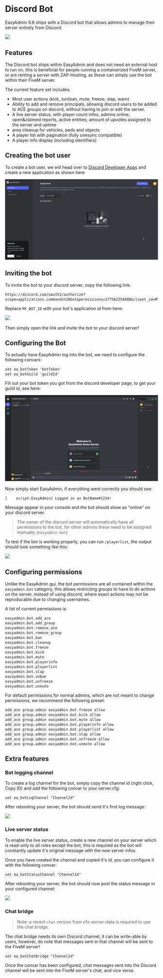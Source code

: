 # Discord Bot

EasyAdmin 6.6 ships with a Discord bot that allows admins to manage their server entirely from Discord.

![](https://blumlaut.me/s/YQDZAm9Cjnwpmc5/preview)


## Features

The Discord bot ships within EasyAdmin and does not need an external host to run on, this is beneficial for people running a containerized FiveM server, or are renting a server with ZAP-Hosting, as these can simply use the bot within their FiveM server.

The current feature set includes:

- Most user actions (kick, (un)ban, mute, freeze, slap, warn)
- Ability to add and remove principals, allowing discord users to be added to ACE groups on discord, without having to join or edit the server.
- A live server status, with player count infos, admins online, open&claimed reports, active entities, amount of upvotes assigned to the server and uptime
- area cleanup for vehicles, peds and objects
- A player list with pagination (fully onesync compatible)
- A player info display (including identifiers)


## Creating the bot user

To create a bot user, we will head over to [Discord Developer Apps](https://discord.com/developers/applications) and create a new application as shown here:

![](assets/discordappcreation.gif)

## Inviting the bot

To invite the bot to your discord server, copy the following link:

```
https://discord.com/oauth2/authorize?scope=applications.commands%20bot&permissions=277562354688&client_id=MY_BOT_ID
```

Replace `MY_BOT_ID` with your bot's application id from here:

![](https://blumlaut.me/s/zzGgCYfWRYyfDxL/preview)

Then simply open the link and invite the bot to your discord server!


## Configuring the Bot

To actually have EasyAdmin log into the bot, we need to configure the following convars:

```
set ea_botToken 'botToken'
set ea_botGuild 'guildId'
```

Fill out your bot token you got from the discord developer page, to get your guild id, see here:

![](assets/discorddevmode.gif)

Now simply start EasyAdmin, if everything went correctly you should see:

```
[    script:EasyAdmin] Logged in as BotName#1234!
```

Message appear in your console and the bot should show as "online" on your discord server.

> The owner of the discord server will automatically have all permissions to the bot, for other admins these need to be assigned manually (`easyadmin.bot`)

To test if the bot is working properly, you can run `/playerlist`, the output should look something like this:


![](https://blumlaut.me/s/tp2DQC4y9YpC29n/preview)


## Configuring permissions

Unlike the EasyAdmin gui, the bot permissions are all contained within the `easyadmin.bot` category, this allows restricting groups to have to do actions on the server, instead of using discord, where exact actions may not be reproducable due to changing usernames.

A list of current permissions is:

```
easyadmin.bot.add_ace
easyadmin.bot.add_group
easyadmin.bot.remove_ace
easyadmin.bot.remove_group
easyadmin.bot.ban
easyadmin.bot.cleanup
easyadmin.bot.freeze
easyadmin.bot.kick
easyadmin.bot.mute
easyadmin.bot.playerinfo
easyadmin.bot.playerlist
easyadmin.bot.slap
easaydmin.bot.unban
easyadmin.bot.unfreeze
easyadmin.bot.unmute
```

For default permissions for normal admins, which are not meant to change permissions, we recommend the following preset:


```
add_ace group.admin easyadmin.bot.freeze allow
add_ace group.admin easyadmin.bot.kick allow
add_ace group.admin easyadmin.bot.mute allow
add_ace group.admin easyadmin.bot.playerinfo allow
add_ace group.admin easyadmin.bot.playerlist allow
add_ace group.admin easyadmin.bot.slap allow
add_ace group.admin easyadmin.bot.unfreeze allow
add_ace group.admin easyadmin.bot.unmute allow
```



## Extra features


### Bot logging channel

To create a log channel for the bot, simply copy the channel id (right click, Copy ID) and add the following convar to your server.cfg:

```
set ea_botLogChannel "ChannelId"
```

After rebooting your server, the bot should send it's first log message:

![](https://blumlaut.me/s/Moa3pgyFXyeAgF2/preview)

### Live server status

To enable the live server status, create a new channel on your server which is read-only to all roles except the bot, this is required as the bot will constantly update it's original message with the new server infos.


Once you have created the channel and copied it's id, you can configure it with the following convar:

```
set ea_botStatusChannel "ChannelId"
```

After rebooting your server, the bot should now post the status message in your configured channel:

![](https://blumlaut.me/s/YQDZAm9Cjnwpmc5/preview)


### Chat bridge

> Note: a recent `chat` version from cfx-server-data is required to use the chat bridge.

The chat bridge needs its own Discord channel, it can be write-able by users, however, do note that messages sent in that channel will be sent to the FiveM server!


```
set ea_botChatBridge "ChannelId"
```

Once the convar has been configured, chat messages sent into the Discord channel will be sent into the FiveM server's chat, and vice versa.
